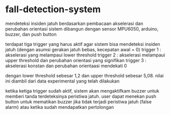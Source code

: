 # fall-detection-system

mendeteksi insiden jatuh berdasarkan pembacaan akselerasi dan perubahan orientasi
sistem dibangun dengan sensor MPU6050, arduino, buzzer, dan push button

terdapat tiga trigger yang harus aktif agar sistem bisa mendeteksi insiden jatuh (dengan asumsi gerakan jatuh bebas, kecepatan awal = 0)
trigger 1 : akselerasi yang melampaui lower threshold
trigger 2 : akselerasi melampaui upper threshold dan perubahan orientasi yang signifikan
trigger 3 : akselerasi konstan dan perubahan orientaasi mendekati 0 

dengan lower threshold sebesar 1,2 dan upper threshold sebesar 5,08. nilai ini diambil dari data experimental yang telah dilakukan

ketika ketiga trigger sudah aktif, sistem akan mengaktifkam buzzer untuk memberi tanda terdeteksinya peristiwa jatuh. user dapat menekan push button untuk mematikan buzzer jika tidak terjadi peristiwa jatuh (false alarm) atau ketika sudah mendapatkan pertolongan
